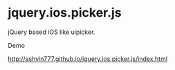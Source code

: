 # jquery.ios.picker.js
jQuery based iOS like uipicker.

Demo

http://ashvin777.github.io/jquery.ios.picker.js/index.html
